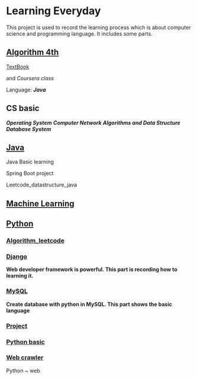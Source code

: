 # Learning Everyday

This project is used to record the learning process which is about computer science and programming language. It includes some parts.

## [Algorithm 4th](https://github.com/SamLiu666/CS-learning-Notes/tree/master/algorithm)

[TextBook](https://algs4.cs.princeton.edu/23quicksort/)

and *Coursera class*

Language: ***Java***

## CS basic

***Operating System***
***Computer Network***
***Algorithms and Data Structure***
***Database System***

## [Java](https://github.com/SamLiu666/CS-learning-Notes/tree/master/Java)

Java Basic learning 

Spring Boot project

Leetcode_datastructure_java

## [Machine Learning](https://github.com/SamLiu666/CS-learning-Notes/tree/master/MachineLearning)

## [Python](https://github.com/SamLiu666/CS-learning-Notes/tree/master/python)

### [Algorithm_leetcode](https://github.com/SamLiu666/CS-learning-Notes/tree/master/python/algorithm_leetcode)

### [Django](https://github.com/SamLiu666/CS-learning-Notes/tree/master/python/Django_tutorial)

**Web developer framework is powerful. This part is recording how to learning it.**

### [MySQL](https://github.com/SamLiu666/CS-learning-Notes/tree/master/python/MySQL)
**Create database with python in MySQL.  This part shows the basic language**

### [Project](https://github.com/SamLiu666/CS-learning-Notes/tree/master/python/project)

### [Python basic](https://github.com/SamLiu666/CS-learning-Notes/tree/master/python/python%20basic)

### [Web crawler](https://github.com/SamLiu666/CS-learning-Notes/tree/master/python/web%20crawler)

Python ~ web